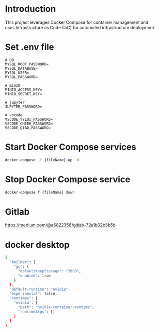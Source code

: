# Introduction
This project leverages Docker Compose for container management and uses Infrastructure as Code (IaC) for automated infrastructure deployment.

# Set .env file
```env
# DB
MYSQL_ROOT_PASSWORD=
MYSQL_DATABASE=
MYSQL_USER=
MYSQL_PASSWORD=

# minIO
MINIO_ACCESS_KEY=
MINIO_SECRET_KEY=

# jupyter
JUPYTER_PASSWORD=

# vscode
VSCODE_YYLUI_PASSWORD=
VSCODE_CHIEH_PASSWORD=
VSCODE_QIAO_PASSWORD=
```

# Start Docker Compose services
```bash
docker-compose -f {fileName} up -d
```

# Stop Docker Compose service
```bash
docker-compose f {fileName} down
```

# Gitlab
https://medium.com/@a5822358/gitlab-72a1b32b5b5b

# docker desktop
```bash
{
  "builder": {
    "gc": {
      "defaultKeepStorage": "20GB",
      "enabled": true
    }
  },
  "default-runtime": "nvidia",
  "experimental": false,
  "runtimes": {
    "nvidia": {
      "path": "nvidia-container-runtime",
      "runtimeArgs": []
    }
  }
}
```